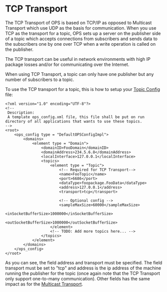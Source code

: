 # TCP Transport #


The TCP Transport of OPS is based on TCP/IP as opposed to Multicast Transport which use UDP as the basis for communication. When you use TCP as the transport for a topic, OPS sets up a server on the publisher side of a topic which accepts connections from subscribers and sends data to the subscribers one by one over TCP when a write operation is called on the publisher.

The TCP transport can be useful in network environments with high IP package losses and/or for communicating over the Internet.

When using TCP Transport, a topic can only have one publisher but any number of subscribers to a topic.

To use the TCP transport for a topic, this is how to setup your [Topic Config](OpsConfig.md) file:

```
<?xml version="1.0" encoding="UTF-8"?>
<!--
 Description:
 A template ops_config.xml file, this file shall be put on run directory of all applications that wants to use these topics.
-->
<root>
    <ops_config type = "DefaultOPSConfigImpl">
        <domains>
            <element type = "Domain">
                <domainID>FooDomain</domainID>
                <domainAddress>234.5.6.8</domainAddress>
                <localInterface>127.0.0.1</localInterface>
                <topics>
                    <element type = "Topic">
                        <!-- Required for TCP Transport-->
                        <name>FooTopic</name>
                        <port>6686</port>
                        <dataType>foopackage.FooData</dataType>
                        <address>127.0.0.1</address>
                        <transport>tcp</transport>

                        <!-- Optional config -->
                        <sampleMaxSize>60000</sampleMaxSize>
                        <inSocketBufferSize>1000000</inSocketBufferSize>
                        <outSocketBufferSize>1000000</outSocketBufferSize>
                    </element>
                    <!-- TODO: Add more topics here... -->
                </topics>
            </element>
        </domains>
    </ops_config>
</root>

```

As you can see, the field address and transport must be specified. The field transport must be set to "tcp" and address is the ip address of the machine running the publisher for the topic (once again note that the TCP Transport only support one-to-many communication).
Other fields has the same impact as for the [Multicast Transport](MulticastTransport.md).
